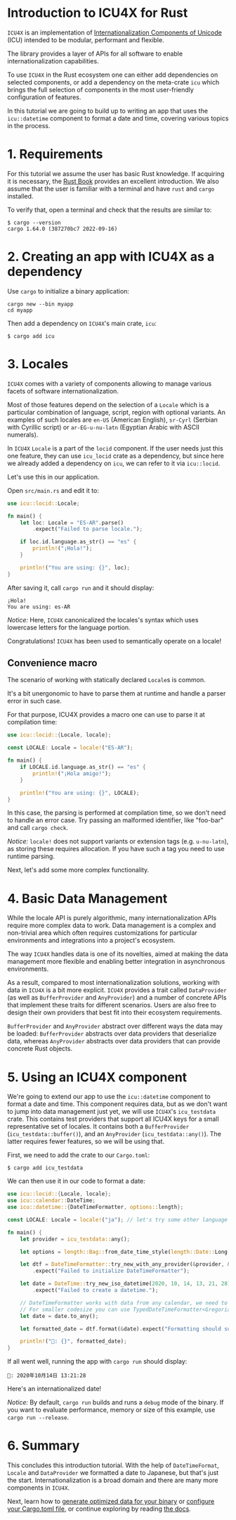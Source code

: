 # Introduction to ICU4X for Rust

`ICU4X` is an implementation of [Internationalization Components of Unicode](http://site.icu-project.org/) (ICU) intended to be modular, performant and flexible.

The library provides a layer of APIs for all software to enable internationalization capabilities.

To use `ICU4X` in the Rust ecosystem one can either add dependencies on selected components, or add a dependency on the meta-crate `icu` which brings the full selection of components in the most user-friendly configuration of features.

In this tutorial we are going to build up to writing an app that uses the `icu::datetime` component to format a date and time, covering various topics in the process.

# 1. Requirements

For this tutorial we assume the user has basic Rust knowledge. If acquiring it is necessary, the [Rust Book](https://doc.rust-lang.org/book/) provides an excellent introduction.
We also assume that the user is familiar with a terminal and have `rust` and `cargo` installed.

To verify that, open a terminal and check that the results are similar to:

```console
$ cargo --version
cargo 1.64.0 (387270bc7 2022-09-16)
```

# 2. Creating an app with ICU4X as a dependency

Use `cargo` to initialize a binary application:

```console
cargo new --bin myapp
cd myapp
```

Then add a dependency on `ICU4X`'s main crate, `icu`:

```console
$ cargo add icu
```

# 3. Locales

`ICU4X` comes with a variety of components allowing to manage various facets of software internationalization.

Most of those features depend on the selection of a `Locale` which is a particular combination of language, script, region with optional variants. An examples of such locales are `en-US` (American English), `sr-Cyrl` (Serbian with Cyrillic script) or `ar-EG-u-nu-latn` (Egyptian Arabic with ASCII numerals).

In `ICU4X` `Locale` is a part of the `locid` component. If the user needs just this one feature, they can use `icu_locid` crate as a dependency, but since here we already added a dependency on `icu`, we can refer to it via `icu::locid`.

Let's use this in our application.

Open `src/main.rs` and edit it to:

```rust
use icu::locid::Locale;

fn main() {
    let loc: Locale = "ES-AR".parse()
        .expect("Failed to parse locale.");

    if loc.id.language.as_str() == "es" {
        println!("¡Hola!");
    }

    println!("You are using: {}", loc);
}
```

After saving it, call `cargo run` and it should display:

```text
¡Hola!
You are using: es-AR
```

*Notice:* Here, `ICU4X` canonicalized the locales's syntax which uses lowercase letters for the language portion.

Congratulations! `ICU4X` has been used to semantically operate on a locale!

## Convenience macro

The scenario of working with statically declared `Locale`s is common.

It's a bit unergonomic to have to parse them at runtime and handle a parser error in such case.

For that purpose, ICU4X provides a macro one can use to parse it at compilation time:

```rust
use icu::locid::{Locale, locale};

const LOCALE: Locale = locale!("ES-AR");

fn main() {
    if LOCALE.id.language.as_str() == "es" {
        println!("¡Hola amigo!");
    }

    println!("You are using: {}", LOCALE);
}
```

In this case, the parsing is performed at compilation time, so we don't need to handle an error case. Try passing an malformed identifier, like "foo-bar" and call `cargo check`.

*Notice:* `locale!` does not support variants or extension tags (e.g. `u-nu-latn`), as storing these requires allocation. If you have such a tag you need to use runtime parsing.

Next, let's add some more complex functionality.

# 4. Basic Data Management

While the locale API is purely algorithmic, many internationalization APIs require more complex data to work. Data management is a complex and non-trivial area which often requires customizations for particular environments and integrations into a project's ecosystem.

The way `ICU4X` handles data is one of its novelties, aimed at making the data management more flexible and enabling better integration in asynchronous environments.

As a result, compared to most internationalization solutions, working with data in `ICU4X` is a bit more explicit. `ICU4X` provides a trait called `DataProvider` (as well as `BufferProvider` and `AnyProvider`) and a number of concrete APIs that implement these traits for different scenarios.
Users are also free to design their own providers that best fit into their ecosystem requirements.

`BufferProvider` and `AnyProvider` abstract over different ways the data may be loaded: `BufferProvider` abstracts over data providers that deserialize data, whereas `AnyProvider` abstracts over data providers that can provide concrete Rust objects.

# 5. Using an ICU4X component

We're going to extend our app to use the `icu::datetime` component to format a date and time. This component requires data, but as we don't want to jump into data management just yet, we will use `ICU4X`'s `icu_testdata` crate. This contains test providers that support all ICU4X keys for a small representative set of locales. It contains both a `BufferProvider` (`icu_testdata::buffer()`), and an `AnyProvider` (`icu_testdata::any()`). The latter requires fewer features, so we will be using that.

First, we need to add the crate to our `Cargo.toml`:

```console
$ cargo add icu_testdata
```

We can then use it in our code to format a date:

```rust
use icu::locid::{Locale, locale};
use icu::calendar::DateTime;
use icu::datetime::{DateTimeFormatter, options::length};

const LOCALE: Locale = locale!("ja"); // let's try some other language

fn main() {
    let provider = icu_testdata::any();

    let options = length::Bag::from_date_time_style(length::Date::Long, length::Time::Medium);

    let dtf = DateTimeFormatter::try_new_with_any_provider(&provider, &LOCALE.into(), options.into())
        .expect("Failed to initialize DateTimeFormatter");

    let date = DateTime::try_new_iso_datetime(2020, 10, 14, 13, 21, 28)
        .expect("Failed to create a datetime.");

    // DateTimeFormatter works with data from any calendar, we need to cast to DateTime<AnyCalendar>
    // For smaller codesize you can use TypedDateTimeFormatter<Gregorian> with a DateTime<Gregorian>
    let date = date.to_any();

    let formatted_date = dtf.format(&date).expect("Formatting should succeed");

    println!("📅: {}", formatted_date);
}
```

If all went well, running the app with `cargo run` should display:

```text
📅: 2020年10月14日 13:21:28
```

Here's an internationalized date!

*Notice:* By default, `cargo run` builds and runs a `debug` mode of the binary. If you want to evaluate performance, memory or size of this example, use `cargo run --release`.

# 6. Summary

This concludes this introduction tutorial. With the help of `DateTimeFormat`, `Locale` and `DataProvider` we formatted a date to Japanese, but that's just the start. 
Internationalization is a broad domain and there are many more components in `ICU4X`.

Next, learn how to [generate optimized data for your binary](data_management.md) or [configure your Cargo.toml file](cargo.md), or continue exploring by reading [the docs](https://icu4x.unicode.org/doc/icu/).
